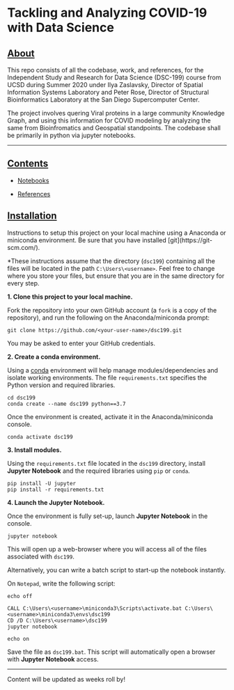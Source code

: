 # Tackling and Analyzing COVID-19 with Data Science

<h2> <u> About </u> </h2>
This repo consists of all the  codebase, work, and references, for the Independent Study and Research for Data Science (DSC-199) course from UCSD during Summer 2020 under Ilya Zaslavsky, Director of Spatial Information Systems Laboratory and Peter Rose, Director of Structural Bioinformatics Laboratory at the San Diego Supercomputer Center. 
  
The project involves quering Viral proteins in a large community Knowledge Graph, and using this information for COVID modeling by analyzing the same from Bioinfromatics and Geospatial standpoints. The codebase shall be primarily in python via jupyter notebooks. 

<hr>

<h2> <u> Contents </u> </h2>










* [Notebooks](https://github.com/Krganapa/dsc199/tree/master/notebooks)


* [References](https://github.com/Krganapa/dsc199/blob/master/references/master_list.txt)


<h2> <u> Installation </u> </h2>
Instructions to setup this project on your local machine using a Anaconda or miniconda environment. Be sure that you have installed [git](https://git-scm.com/).

*These instructions assume that the directory (`dsc199`) containing all the files will be located in the path `C:\Users\<username>`. Feel free to change where you store your files, but ensure that you are in the same directory for every step.

**1. Clone this project to your local machine.**

Fork the repository into your own GitHub account (a ```fork``` is a copy of the repository), and run the following on the Anaconda/miniconda prompt:

```
git clone https://github.com/<your-user-name>/dsc199.git
```

You may be asked to enter your GitHub credentials.

**2. Create a conda environment.**

Using a [conda](https://docs.conda.io/en/latest/) environment will help manage modules/dependencies and isolate working environments. The file ```requirements.txt``` specifies the Python version and required libraries.

```
cd dsc199
conda create --name dsc199 python==3.7
```

Once the environment is created, activate it in the Anaconda/miniconda console.

```
conda activate dsc199
```

**3. Install modules.**

Using the `requirements.txt` file located in the `dsc199` directory, install **Jupyter Notebook** and the required libraries using `pip` or `conda`.

```
pip install -U jupyter
pip install -r requirements.txt
```

**4. Launch the Jupyter Notebook.**

Once the environment is fully set-up, launch **Jupyter Notebook** in the console.

```
jupyter notebook
```

This will open up a web-browser where you will access all of the files associated with `dsc199`.

Alternatively, you can write a batch script to start-up the notebook instantly.

On `Notepad`, write the following script:

```
echo off

CALL C:\Users\<username>\miniconda3\Scripts\activate.bat C:\Users\<username>\miniconda3\envs\dsc199
CD /D C:\Users\<username>\dsc199
jupyter notebook

echo on
```
Save the file as `dsc199.bat`. This script will automatically open a browser with **Jupyter Notebook** access.

<hr>
Content will be updated as weeks roll by!

